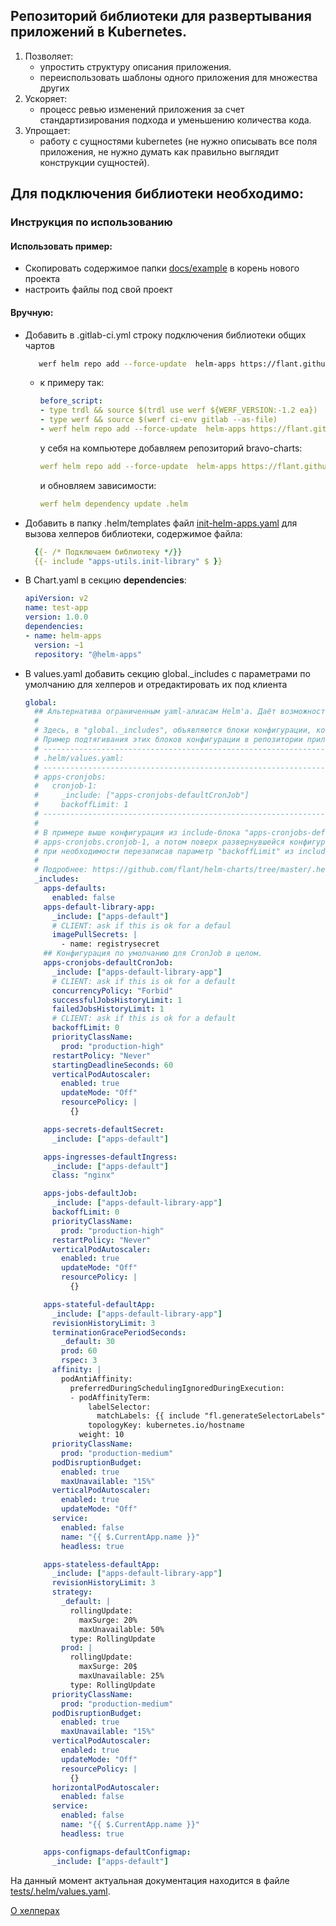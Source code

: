 ## Репозиторий библиотеки для развертывания приложений в Kubernetes.
1. Позволяет:
   *  упростить структуру описания приложения.
   *  переиспользовать шаблоны одного приложения для множества других
2. Ускоряет:
   * процесс ревью изменений приложения за счет стандартизирования подхода и уменьшению количества кода.
4. Упрощает:
   * работу с сущностями kubernetes (не нужно описывать все поля приложения, не нужно думать как правильно выглядит конструкции сущностей).

## Для подключения библиотеки необходимо:
### Инструкция по использованию
#### Использовать пример:
* Скопировать содержимое папки [docs/example](/docs/example) в корень нового проекта
* настроить файлы под свой проект
#### Вручную:
* Добавить в .gitlab-ci.yml строку подключения библиотеки общих чартов
  ```bash
     werf helm repo add --force-update  helm-apps https://flant.github.io/helm-apps
  ```
  + к примеру так:
    ```yaml
    before_script:
    - type trdl && source $(trdl use werf ${WERF_VERSION:-1.2 ea})
    - type werf && source $(werf ci-env gitlab --as-file)
    - werf helm repo add --force-update  helm-apps https://flant.github.io/helm-apps
    ```
    у себя на компьютере добавляем репозиторий bravo-charts:
    ```yaml
    werf helm repo add --force-update  helm-apps https://flant.github.io/helm-apps
    ```
    и обновляем зависимости:
    ```yaml
    werf helm dependency update .helm
    ```
* Добавить в папку .helm/templates файл [init-helm-apps.yaml](tests/.helm/templates/init-helm-apps.yaml) для вызова хелперов библиотеки, содержимое файла:
  ```yaml
    {{- /* Подключаем библиотеку */}}
    {{- include "apps-utils.init-library" $ }}
  ```
* В Chart.yaml в секцию **dependencies**:
  ```yaml
  apiVersion: v2
  name: test-app
  version: 1.0.0
  dependencies:
  - name: helm-apps
    version: ~1
    repository: "@helm-apps"
  ```
* В values.yaml добавить секцию global._includes с параметрами по умолчанию для хелперов и отредактировать их под клиента
  ```yaml
  global:
    ## Альтернатива ограниченным yaml-алиасам Helm'а. Даёт возможность не дублировать одну и ту же конфигурацию много раз.
    #
    # Здесь, в "global._includes", объявляются блоки конфигурации, которые потом можно использовать в любых values-файлах.
    # Пример подтягивания этих блоков конфигурации в репозитории приложения:
    # -----------------------------------------------------------------------------------------------
    # .helm/values.yaml:
    # -----------------------------------------------------------------------------------------------
    # apps-cronjobs:
    #   cronjob-1:
    #     _include: ["apps-cronjobs-defaultCronJob"]
    #     backoffLimit: 1
    # -----------------------------------------------------------------------------------------------
    #
    # В примере выше конфигурация из include-блока "apps-cronjobs-defaultCronJob" развернётся на уровне
    # apps-cronjobs.cronjob-1, а потом поверх развернувшейся конфигурации применится параметр "backoffLimit: 1",
    # при необходимости перезаписав параметр "backoffLimit" из include-блока.
    #
    # Подробнее: https://github.com/flant/helm-charts/tree/master/.helm/charts/flant-lib#flexpandincludesinvalues-function
    _includes:
      apps-defaults:
        enabled: false
      apps-default-library-app:
        _include: ["apps-default"]
        # CLIENT: ask if this is ok for a defaul
        imagePullSecrets: |
          - name: registrysecret
      ## Конфигурация по умолчанию для CronJob в целом.
      apps-cronjobs-defaultCronJob:
        _include: ["apps-default-library-app"]
        # CLIENT: ask if this is ok for a default
        concurrencyPolicy: "Forbid"
        successfulJobsHistoryLimit: 1
        failedJobsHistoryLimit: 1
        # CLIENT: ask if this is ok for a default
        backoffLimit: 0
        priorityClassName:
          prod: "production-high"
        restartPolicy: "Never"
        startingDeadlineSeconds: 60
        verticalPodAutoscaler:
          enabled: true
          updateMode: "Off"
          resourcePolicy: |
            {}

      apps-secrets-defaultSecret:
        _include: ["apps-default"]

      apps-ingresses-defaultIngress:
        _include: ["apps-default"]
        class: "nginx"

      apps-jobs-defaultJob:
        _include: ["apps-default-library-app"]
        backoffLimit: 0
        priorityClassName:
          prod: "production-high"
        restartPolicy: "Never"
        verticalPodAutoscaler:
          enabled: true
          updateMode: "Off"
          resourcePolicy: |
            {}

      apps-stateful-defaultApp:
        _include: ["apps-default-library-app"]
        revisionHistoryLimit: 3
        terminationGracePeriodSeconds:
          _default: 30
          prod: 60
          rspec: 3
        affinity: |
          podAntiAffinity:
            preferredDuringSchedulingIgnoredDuringExecution:
            - podAffinityTerm:
                labelSelector:
                  matchLabels: {{ include "fl.generateSelectorLabels" (list $ . .name) | nindent 22 }}
                topologyKey: kubernetes.io/hostname
              weight: 10
        priorityClassName:
          prod: "production-medium"
        podDisruptionBudget:
          enabled: true
          maxUnavailable: "15%"
        verticalPodAutoscaler:
          enabled: true
          updateMode: "Off"
        service:
          enabled: false
          name: "{{ $.CurrentApp.name }}"
          headless: true

      apps-stateless-defaultApp:
        _include: ["apps-default-library-app"]
        revisionHistoryLimit: 3
        strategy:
          _default: |
            rollingUpdate:
              maxSurge: 20%
              maxUnavailable: 50%
            type: RollingUpdate
          prod: |
            rollingUpdate:
              maxSurge: 20$
              maxUnavailable: 25%
            type: RollingUpdate
        priorityClassName:
          prod: "production-medium"
        podDisruptionBudget:
          enabled: true
          maxUnavailable: "15%"
        verticalPodAutoscaler:
          enabled: true
          updateMode: "Off"
          resourcePolicy: |
            {}
        horizontalPodAutoscaler:
          enabled: false
        service:
          enabled: false
          name: "{{ $.CurrentApp.name }}"
          headless: true

      apps-configmaps-defaultConfigmap:
        _include: ["apps-default"]

  ```

На данный момент актуальная документация находится в файле  [tests/.helm/values.yaml](tests/.helm/values.yaml).

[О хелперах]( docs/usage.md)
